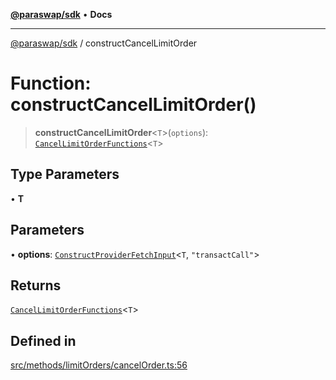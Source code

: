 [**@paraswap/sdk**](../README.md) • **Docs**

***

[@paraswap/sdk](../globals.md) / constructCancelLimitOrder

# Function: constructCancelLimitOrder()

> **constructCancelLimitOrder**\<`T`\>(`options`): [`CancelLimitOrderFunctions`](../type-aliases/CancelLimitOrderFunctions.md)\<`T`\>

## Type Parameters

• **T**

## Parameters

• **options**: [`ConstructProviderFetchInput`](../interfaces/ConstructProviderFetchInput.md)\<`T`, `"transactCall"`\>

## Returns

[`CancelLimitOrderFunctions`](../type-aliases/CancelLimitOrderFunctions.md)\<`T`\>

## Defined in

[src/methods/limitOrders/cancelOrder.ts:56](https://github.com/paraswap/paraswap-sdk/blob/master/src/methods/limitOrders/cancelOrder.ts#L56)
